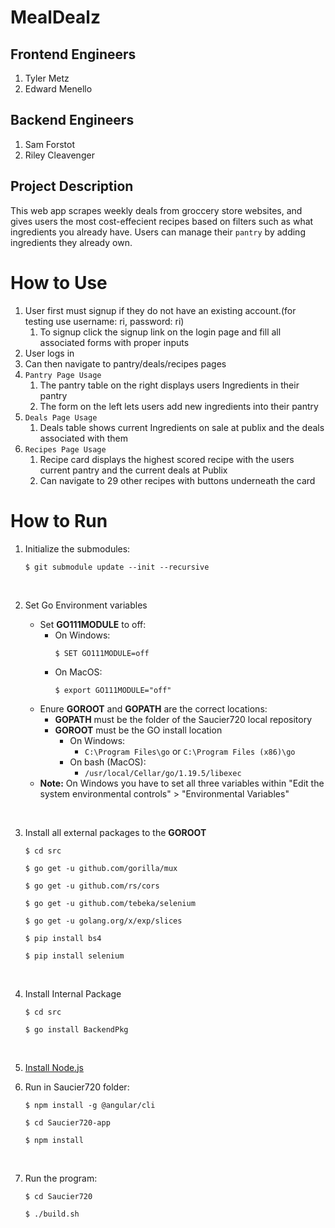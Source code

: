 # MealDealz

## Frontend Engineers
1. Tyler Metz
2. Edward Menello
## Backend Engineers
1. Sam Forstot
2. Riley Cleavenger

## Project Description
This web app scrapes weekly deals from groccery store websites, and gives users the most cost-effecient recipes based on filters such as what ingredients you already have. Users can manage their `pantry` by adding ingredients they already own.

# How to Use
1. User first must signup if they do not have an existing account.(for testing use username: ri, password: ri)
   1. To signup click the signup link on the login page and fill all associated forms with proper inputs
2. User logs in
3. Can then navigate to pantry/deals/recipes pages
4. `Pantry Page Usage`
   1. The pantry table on the right displays users Ingredients in their pantry
   2. The form on the left lets users add new ingredients into their pantry
5. `Deals Page Usage`
   1. Deals table shows current Ingredients on sale at publix and the deals associated with them
6. `Recipes Page Usage`
   1. Recipe card displays the highest scored recipe with the users current pantry and the current deals at Publix
   2. Can navigate to 29 other recipes with buttons underneath the card

# How to Run

1. Initialize the submodules:

    ```
    $ git submodule update --init --recursive
    ```
    <br>


2. Set Go Environment variables
   
   - Set **GO111MODULE** to off:
     - On Windows:
        ```
        $ SET GO111MODULE=off
        ```
     - On MacOS:
        ```
        $ export GO111MODULE="off"
        ```
   - Enure **GOROOT** and **GOPATH** are the correct locations:
     - **GOPATH** must be the folder of the Saucier720 local repository
     - **GOROOT** must be the GO install location
       - On Windows:
         - ```C:\Program Files\go``` or ```C:\Program Files (x86)\go```
       - On bash (MacOS):
         - ``` /usr/local/Cellar/go/1.19.5/libexec ```
    - **Note:** On Windows you have to set all three variables within "Edit the system environmental controls" > "Environmental Variables" 
<br>


3. Install all external packages to the **GOROOT**
    ```
    $ cd src
    ```
    ```
    $ go get -u github.com/gorilla/mux
    ```
    ```
    $ go get -u github.com/rs/cors
    ```
    ```
    $ go get -u github.com/tebeka/selenium
    ```
    ```
    $ go get -u golang.org/x/exp/slices
    ```
    ```
    $ pip install bs4
    ```
    ```
    $ pip install selenium
    ```
    <br>

4. Install Internal Package
   ```
   $ cd src
   ```
   ```
   $ go install BackendPkg
   ```
   <br>

5. [Install Node.js](https://nodejs.org/en/download/)
   <br>

6. Run in Saucier720 folder:
   ``` 
   $ npm install -g @angular/cli
   ```
   ```
   $ cd Saucier720-app
   ```
   ```
   $ npm install
   ```
   <br>

7. Run the program:
   ```
   $ cd Saucier720
   ```
   ```
   $ ./build.sh
   ```


